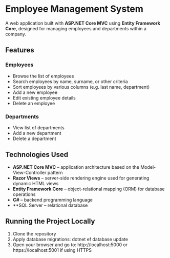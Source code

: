 # Employee Management System

A web application built with **ASP.NET Core MVC** using **Entity Framework Core**, designed for managing employees and departments within a company.

## Features

### Employees
- Browse the list of employees
- Search employees by name, surname, or other criteria
- Sort employees by various columns (e.g. last name, department)
- Add a new employee
- Edit existing employee details
- Delete an employee

### Departments
- View list of departments
- Add a new department
- Delete a department

## Technologies Used

- **ASP.NET Core MVC** – application architecture based on the Model-View-Controller pattern
- **Razor Views** – server-side rendering engine used for generating dynamic HTML views
- **Entity Framework Core** – object-relational mapping (ORM) for database operations
- **C#** – backend programming language
- **SQL Server – relational database

## Running the Project Locally
1. Clone the repository
2. Apply database migrations: dotnet ef database update
3. Open your browser and go to:
  http://localhost:5000
  or
  https://localhost:5001 if using HTTPS
